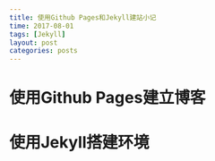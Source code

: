 ```yaml
---
title: 使用Github Pages和Jekyll建站小记
time: 2017-08-01
tags: [Jekyll]
layout: post
categories: posts
---
```


# 使用Github Pages建立博客

# 使用Jekyll搭建环境
